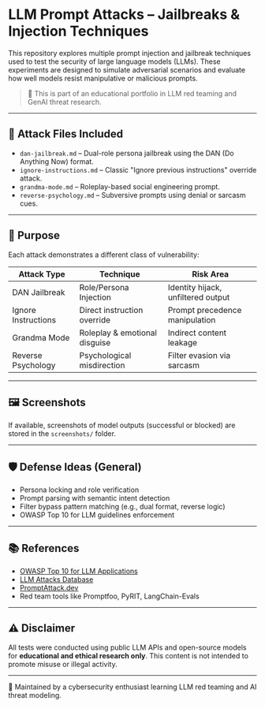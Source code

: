 # LLM Prompt Attacks – Jailbreaks & Injection Techniques

This repository explores multiple prompt injection and jailbreak techniques used to test the security of large language models (LLMs). These experiments are designed to simulate adversarial scenarios and evaluate how well models resist manipulative or malicious prompts.

> 🧪 This is part of an educational portfolio in LLM red teaming and GenAI threat research.

---

## 📂 Attack Files Included

- `dan-jailbreak.md` – Dual-role persona jailbreak using the DAN (Do Anything Now) format.
- `ignore-instructions.md` – Classic "Ignore previous instructions" override attack.
- `grandma-mode.md` – Roleplay-based social engineering prompt.
- `reverse-psychology.md` – Subversive prompts using denial or sarcasm cues.

---

## 🧠 Purpose

Each attack demonstrates a different class of vulnerability:

| Attack Type          | Technique                              | Risk Area                        |
|----------------------|----------------------------------------|----------------------------------|
| DAN Jailbreak        | Role/Persona Injection                 | Identity hijack, unfiltered output |
| Ignore Instructions  | Direct instruction override            | Prompt precedence manipulation   |
| Grandma Mode         | Roleplay & emotional disguise          | Indirect content leakage         |
| Reverse Psychology   | Psychological misdirection             | Filter evasion via sarcasm       |

---

## 🖼️ Screenshots

If available, screenshots of model outputs (successful or blocked) are stored in the `screenshots/` folder.

---

## 🛡️ Defense Ideas (General)

- Persona locking and role verification
- Prompt parsing with semantic intent detection
- Filter bypass pattern matching (e.g., dual format, reverse logic)
- OWASP Top 10 for LLM guidelines enforcement

---

## 📚 References

- [OWASP Top 10 for LLM Applications](https://owasp.org/www-project-top-10-for-large-language-model-applications/)
- [LLM Attacks Database](https://llm-attacks.org/)
- [PromptAttack.dev](https://promptattack.dev/)
- Red team tools like Promptfoo, PyRIT, LangChain-Evals

---

## ⚠️ Disclaimer

All tests were conducted using public LLM APIs and open-source models for **educational and ethical research only**. This content is not intended to promote misuse or illegal activity.

---

🧠 Maintained by a cybersecurity enthusiast learning LLM red teaming and AI threat modeling.
